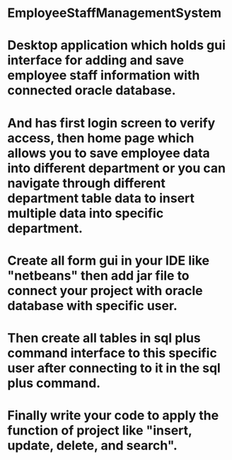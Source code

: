 # EmployeeStaffManagementSystem
# Desktop application which holds gui interface for adding and save employee staff information with connected oracle database.
# And has first login screen to verify access, then home page which allows you to save employee data into different department or you can navigate through different department table data to insert multiple data into specific department.
# Create all form gui in your IDE like "netbeans" then add jar file to connect your project with oracle database with specific user.
# Then create all tables in sql plus command interface to this specific user after connecting to it in the sql plus command.
# Finally write your code to apply the function of project like "insert, update, delete, and search".
